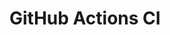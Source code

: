 # GitHub Actions CI


































































































































































































































